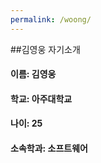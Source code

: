 ```yaml
---
permalink: /woong/
---
```


##김영웅 자기소개


####  이름: 김영웅
####  학교: 아주대학교
####  나이: 25
####  소속학과: 소프트웨어